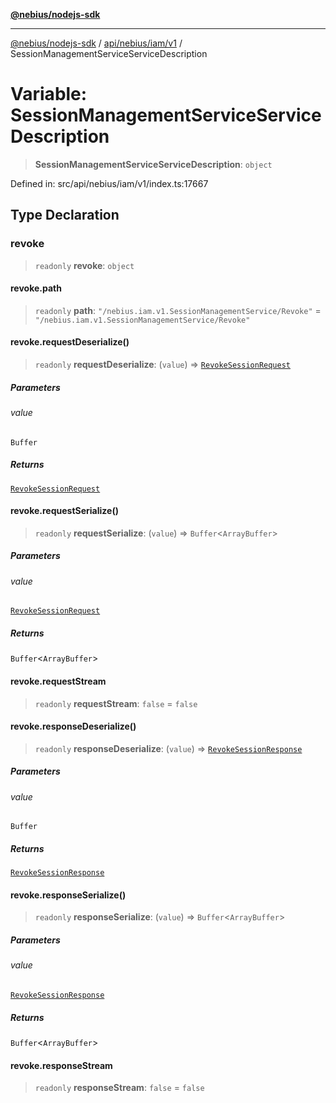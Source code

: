 [**@nebius/nodejs-sdk**](../../../../../README.md)

---

[@nebius/nodejs-sdk](../../../../../README.md) / [api/nebius/iam/v1](../README.md) / SessionManagementServiceServiceDescription

# Variable: SessionManagementServiceServiceDescription

> **SessionManagementServiceServiceDescription**: `object`

Defined in: src/api/nebius/iam/v1/index.ts:17667

## Type Declaration

### revoke

> `readonly` **revoke**: `object`

#### revoke.path

> `readonly` **path**: `"/nebius.iam.v1.SessionManagementService/Revoke"` = `"/nebius.iam.v1.SessionManagementService/Revoke"`

#### revoke.requestDeserialize()

> `readonly` **requestDeserialize**: (`value`) => [`RevokeSessionRequest`](../interfaces/RevokeSessionRequest.md)

##### Parameters

###### value

`Buffer`

##### Returns

[`RevokeSessionRequest`](../interfaces/RevokeSessionRequest.md)

#### revoke.requestSerialize()

> `readonly` **requestSerialize**: (`value`) => `Buffer`\<`ArrayBuffer`\>

##### Parameters

###### value

[`RevokeSessionRequest`](../interfaces/RevokeSessionRequest.md)

##### Returns

`Buffer`\<`ArrayBuffer`\>

#### revoke.requestStream

> `readonly` **requestStream**: `false` = `false`

#### revoke.responseDeserialize()

> `readonly` **responseDeserialize**: (`value`) => [`RevokeSessionResponse`](../interfaces/RevokeSessionResponse.md)

##### Parameters

###### value

`Buffer`

##### Returns

[`RevokeSessionResponse`](../interfaces/RevokeSessionResponse.md)

#### revoke.responseSerialize()

> `readonly` **responseSerialize**: (`value`) => `Buffer`\<`ArrayBuffer`\>

##### Parameters

###### value

[`RevokeSessionResponse`](../interfaces/RevokeSessionResponse.md)

##### Returns

`Buffer`\<`ArrayBuffer`\>

#### revoke.responseStream

> `readonly` **responseStream**: `false` = `false`
